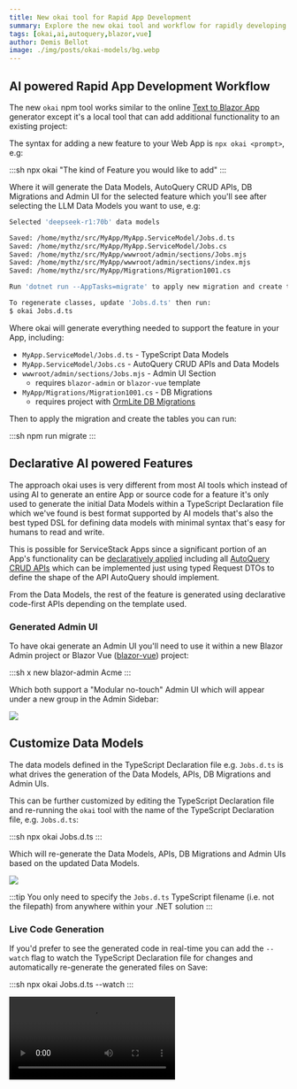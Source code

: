 ```yaml
---
title: New okai tool for Rapid App Development
summary: Explore the new okai tool and workflow for rapidly developing Blazor Vue Crud Apps with AI and TypeScript Data Models
tags: [okai,ai,autoquery,blazor,vue]
author: Demis Bellot
image: ./img/posts/okai-models/bg.webp
---
```


## AI powered Rapid App Development Workflow

The new `okai` npm tool works similar to the online [Text to Blazor App](/posts/text-to-blazor) generator
except it's a local tool that can add additional functionality to an existing project:

<ascii-cinema src="/img/posts/okai-models/okai-prompt-jobs.cast"
    loop="true" poster="npt:00:20" theme="dracula" rows="24" />

The syntax for adding a new feature to your Web App is `npx okai <prompt>`, e.g:

:::sh
npx okai "The kind of Feature you would like to add"
:::

Where it will generate the Data Models, AutoQuery CRUD APIs, DB Migrations and Admin UI for the 
selected feature which you'll see after selecting the LLM Data Models you want to use, e.g:

```sh
Selected 'deepseek-r1:70b' data models

Saved: /home/mythz/src/MyApp/MyApp.ServiceModel/Jobs.d.ts
Saved: /home/mythz/src/MyApp/MyApp.ServiceModel/Jobs.cs
Saved: /home/mythz/src/MyApp/wwwroot/admin/sections/Jobs.mjs
Saved: /home/mythz/src/MyApp/wwwroot/admin/sections/index.mjs
Saved: /home/mythz/src/MyApp/Migrations/Migration1001.cs

Run 'dotnet run --AppTasks=migrate' to apply new migration and create tables

To regenerate classes, update 'Jobs.d.ts' then run:
$ okai Jobs.d.ts
```

Where okai will generate everything needed to support the feature in your App, including:

- `MyApp.ServiceModel/Jobs.d.ts` - TypeScript Data Models
- `MyApp.ServiceModel/Jobs.cs` - AutoQuery CRUD APIs and Data Models
- `wwwroot/admin/sections/Jobs.mjs` - Admin UI Section
  - requires `blazor-admin` or `blazor-vue` template
- `MyApp/Migrations/Migration1001.cs` - DB Migrations
  - requires project with [OrmLite DB Migrations](https://docs.servicestack.net/ormlite/db-migrations) 

Then to apply the migration and create the tables you can run:

:::sh
npm run migrate
:::

## Declarative AI powered Features

The approach okai uses is very different from most AI tools which instead of using AI to generate an 
entire App or source code for a feature it's only used to generate the initial Data Models within 
a TypeScript Declaration file which we've found is best format supported by AI models that's also the 
best typed DSL for defining data models with minimal syntax that's easy for humans to read and write.

This is possible for ServiceStack Apps since a significant portion of an App's functionality can be
[declaratively applied](https://docs.servicestack.net/locode/declarative) including all 
[AutoQuery CRUD APIs](https://docs.servicestack.net/autoquery/crud) which can be implemented just
using typed Request DTOs to define the shape of the API AutoQuery should implement.

From the Data Models, the rest of the feature is generated using declarative code-first APIs depending
on the template used. 

### Generated Admin UI

To have okai generate an Admin UI you'll need to use it within a new Blazor Admin project or 
Blazor Vue ([blazor-vue](https://blazor-vue.web-templates.io)) project:

:::sh
x new blazor-admin Acme
:::

Which both support a "Modular no-touch" Admin UI which will appear under a new group in the Admin Sidebar:

![](/img/posts/text-to-blazor/okai-blazor-admin.webp)

## Customize Data Models

The data models defined in the TypeScript Declaration file e.g. `Jobs.d.ts` is what drives the
generation of the Data Models, APIs, DB Migrations and Admin UIs.

This can be further customized by editing the TypeScript Declaration file and re-running the `okai` tool
with the name of the TypeScript Declaration file, e.g. `Jobs.d.ts`:

:::sh
npx okai Jobs.d.ts
:::

Which will re-generate the Data Models, APIs, DB Migrations and Admin UIs based on the updated Data Models.

![](/img/posts/text-to-blazor/okai-Employees.webp)

:::tip
You only need to specify the `Jobs.d.ts` TypeScript filename (i.e. not the filepath) from
anywhere within your .NET solution
:::

### Live Code Generation

If you'd prefer to see the generated code in real-time you can add the `--watch` flag to watch the 
TypeScript Declaration file for changes and automatically re-generate the generated files on Save:

:::sh
npx okai Jobs.d.ts --watch
:::

<video autoplay="autoplay" loop="loop" controls>
    <source src="https://media.servicestack.com/videos/okai-watch.mp4" type="video/mp4">
</video>
